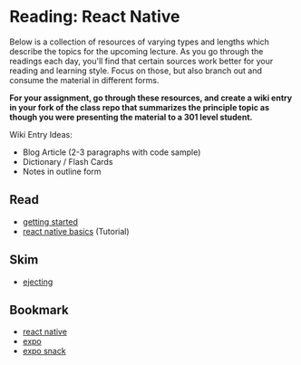 # Reading: React Native

Below is a collection of resources of varying types and lengths which describe the topics for the upcoming lecture.  As you go through the readings each day, you'll find that certain sources work better for your reading and learning style. Focus on those, but also branch out and consume the material in different forms.

**For your assignment, go through these resources, and create a wiki entry in your fork of the class repo that summarizes the principle topic as though you were presenting the material to a 301 level student.**

Wiki Entry Ideas:
* Blog Article (2-3 paragraphs with code sample)
* Dictionary / Flash Cards
* Notes in outline form

## Read
* [getting started](https://facebook.github.io/react-native/docs/getting-started)
* [react native basics](https://facebook.github.io/react-native/docs/tutorial) (Tutorial)

## Skim
* [ejecting](https://docs.expo.io/versions/latest/expokit/eject)

## Bookmark
* [react native](https://facebook.github.io/react-native/)
* [expo](https://expo.io/)
* [expo snack](https://snack.expo.io/)




